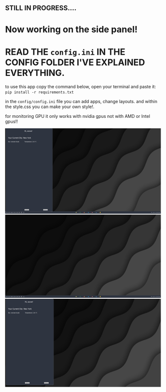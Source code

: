 ## STILL IN PROGRESS....

# Now working on the side panel!

# READ THE `config.ini` IN THE CONFIG FOLDER I'VE EXPLAINED EVERYTHING.

to use this app copy the command below, open your terminal and paste it:
`pip install -r requirements.txt`

in the `config/config.ini` file you can add apps, change layouts. and within the style.css you can make your own style!.

for monitoring GPU it only works with nvidia gpus not with AMD or Intel gpus!! 


![App screenshots](images/image.PNG)
![App screenshots](images/image2.PNG)
![App screenshots](images/image3.PNG)
